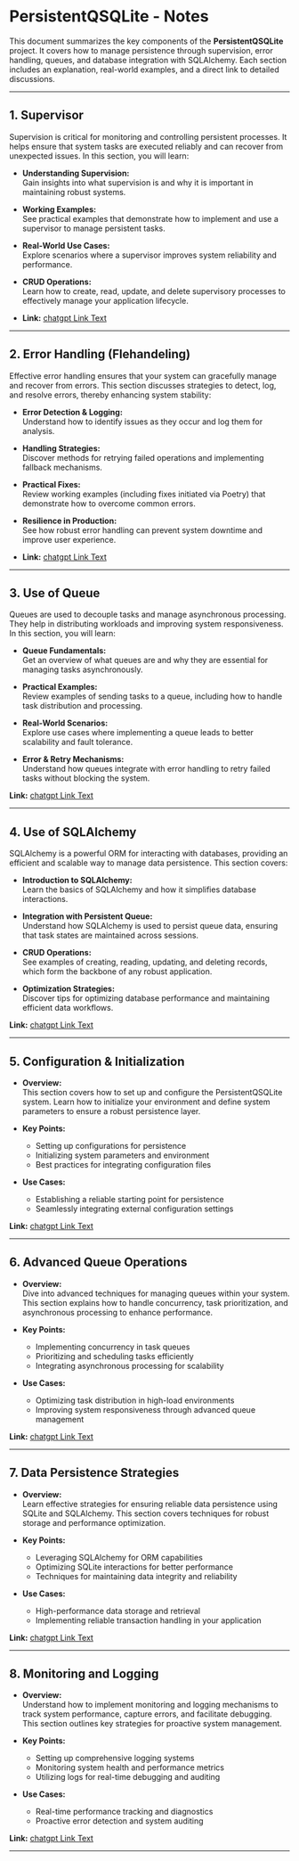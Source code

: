 # PersistentQSQLite - Notes

This document summarizes the key components of the **PersistentQSQLite** project. It covers how to manage persistence through supervision, error handling, queues, and database integration with SQLAlchemy. Each section includes an explanation, real-world examples, and a direct link to detailed discussions.

---

## 1. Supervisor

Supervision is critical for monitoring and controlling persistent processes. It helps ensure that system tasks are executed reliably and can recover from unexpected issues. In this section, you will learn:

- **Understanding Supervision:**  
  Gain insights into what supervision is and why it is important in maintaining robust systems.

- **Working Examples:**  
  See practical examples that demonstrate how to implement and use a supervisor to manage persistent tasks.

- **Real-World Use Cases:**  
  Explore scenarios where a supervisor improves system reliability and performance.

- **CRUD Operations:**  
  Learn how to create, read, update, and delete supervisory processes to effectively manage your application lifecycle.

- **Link:**   [chatgpt Link Text](https://chatgpt.com/share/67bc7f61-7af8-8003-a9ec-d78691829404)





---

## 2. Error Handling (Flehandeling)

Effective error handling ensures that your system can gracefully manage and recover from errors. This section discusses strategies to detect, log, and resolve errors, thereby enhancing system stability:

- **Error Detection & Logging:**  
  Understand how to identify issues as they occur and log them for analysis.

- **Handling Strategies:**  
  Discover methods for retrying failed operations and implementing fallback mechanisms.

- **Practical Fixes:**  
  Review working examples (including fixes initiated via Poetry) that demonstrate how to overcome common errors.

- **Resilience in Production:**  
  See how robust error handling can prevent system downtime and improve user experience.


- **Link:**   [chatgpt Link Text](https://chatgpt.com/share/67bc7c48-fba4-8003-b470-bfda077c4c07)





---

## 3. Use of Queue

Queues are used to decouple tasks and manage asynchronous processing. They help in distributing workloads and improving system responsiveness. In this section, you will learn:

- **Queue Fundamentals:**  
  Get an overview of what queues are and why they are essential for managing tasks asynchronously.

- **Practical Examples:**  
  Review examples of sending tasks to a queue, including how to handle task distribution and processing.

- **Real-World Scenarios:**  
  Explore use cases where implementing a queue leads to better scalability and fault tolerance.

- **Error & Retry Mechanisms:**  
  Understand how queues integrate with error handling to retry failed tasks without blocking the system.

**Link:**   [chatgpt Link Text](https://chatgpt.com/share/67bc8420-7a00-8003-918b-4c3a71a40407)

 

 
---

## 4. Use of SQLAlchemy

SQLAlchemy is a powerful ORM for interacting with databases, providing an efficient and scalable way to manage data persistence. This section covers:

- **Introduction to SQLAlchemy:**  
  Learn the basics of SQLAlchemy and how it simplifies database interactions.

- **Integration with Persistent Queue:**  
  Understand how SQLAlchemy is used to persist queue data, ensuring that task states are maintained across sessions.

- **CRUD Operations:**  
  See examples of creating, reading, updating, and deleting records, which form the backbone of any robust application.

- **Optimization Strategies:**  
  Discover tips for optimizing database performance and maintaining efficient data workflows.

**Link:**  [chatgpt Link Text](https://chatgpt.com/share/67bc826b-3254-8003-92e3-ca6e8a8fab21)



---

## 5. Configuration & Initialization

- **Overview:**  
  This section covers how to set up and configure the PersistentQSQLite system. Learn how to initialize your environment and define system parameters to ensure a robust persistence layer.

- **Key Points:**  
  - Setting up configurations for persistence  
  - Initializing system parameters and environment  
  - Best practices for integrating configuration files

- **Use Cases:**  
  - Establishing a reliable starting point for persistence  
  - Seamlessly integrating external configuration settings

**Link:**  [chatgpt Link Text](https://chatgpt.com/share/67c03816-ef08-8003-ab3a-6432746131a9)


---
## 6. Advanced Queue Operations

- **Overview:**  
  Dive into advanced techniques for managing queues within your system. This section explains how to handle concurrency, task prioritization, and asynchronous processing to enhance performance.

- **Key Points:**  
  - Implementing concurrency in task queues  
  - Prioritizing and scheduling tasks efficiently  
  - Integrating asynchronous processing for scalability

- **Use Cases:**  
  - Optimizing task distribution in high-load environments  
  - Improving system responsiveness through advanced queue management

**Link:**  [chatgpt Link Text](https://chatgpt.com/share/67c1316e-9314-8003-ae82-a199ec9b38a3)




---




## 7. Data Persistence Strategies

- **Overview:**  
  Learn effective strategies for ensuring reliable data persistence using SQLite and SQLAlchemy. This section covers techniques for robust storage and performance optimization.

- **Key Points:**  
  - Leveraging SQLAlchemy for ORM capabilities  
  - Optimizing SQLite interactions for better performance  
  - Techniques for maintaining data integrity and reliability

- **Use Cases:**  
  - High-performance data storage and retrieval  
  - Implementing reliable transaction handling in your application

**Link:**  [chatgpt Link Text](https://chatgpt.com/share/67c13197-4720-8003-b52d-d81999b4b372)



---


## 8. Monitoring and Logging

- **Overview:**  
  Understand how to implement monitoring and logging mechanisms to track system performance, capture errors, and facilitate debugging. This section outlines key strategies for proactive system management.

- **Key Points:**  
  - Setting up comprehensive logging systems  
  - Monitoring system health and performance metrics  
  - Utilizing logs for real-time debugging and auditing

- **Use Cases:**  
  - Real-time performance tracking and diagnostics  
  - Proactive error detection and system auditing

**Link:**  [chatgpt Link Text](https://chatgpt.com/share/67c131df-7514-8003-93df-c26e6aaea34e)

---

